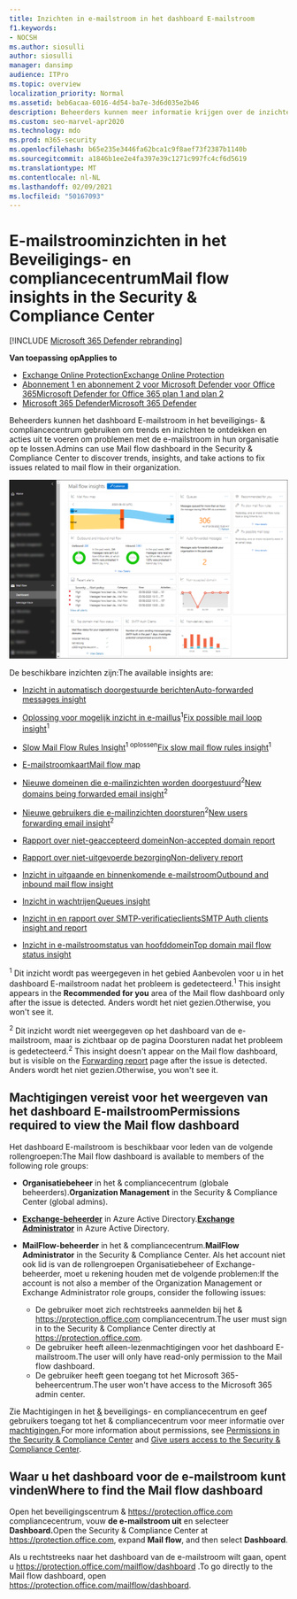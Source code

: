```yaml
---
title: Inzichten in e-mailstroom in het dashboard E-mailstroom
f1.keywords:
- NOCSH
ms.author: siosulli
author: siosulli
manager: dansimp
audience: ITPro
ms.topic: overview
localization_priority: Normal
ms.assetid: beb6acaa-6016-4d54-ba7e-3d6d035e2b46
description: Beheerders kunnen meer informatie krijgen over de inzichten en rapporten die beschikbaar zijn in het dashboard voor de e-mailstroom in het & compliancecentrum.
ms.custom: seo-marvel-apr2020
ms.technology: mdo
ms.prod: m365-security
ms.openlocfilehash: b65e235e3446fa62bca1c9f8aef73f2387b1140b
ms.sourcegitcommit: a1846b1ee2e4fa397e39c1271c997fc4cf6d5619
ms.translationtype: MT
ms.contentlocale: nl-NL
ms.lasthandoff: 02/09/2021
ms.locfileid: "50167093"
---
```

# <a name="mail-flow-insights-in-the-security--compliance-center"></a><span data-ttu-id="a9dd3-103">E-mailstroominzichten in het Beveiligings- en compliancecentrum</span><span class="sxs-lookup"><span data-stu-id="a9dd3-103">Mail flow insights in the Security & Compliance Center</span></span>

[!INCLUDE [Microsoft 365 Defender rebranding](../includes/microsoft-defender-for-office.md)]

<span data-ttu-id="a9dd3-104">**Van toepassing op**</span><span class="sxs-lookup"><span data-stu-id="a9dd3-104">**Applies to**</span></span>
- [<span data-ttu-id="a9dd3-105">Exchange Online Protection</span><span class="sxs-lookup"><span data-stu-id="a9dd3-105">Exchange Online Protection</span></span>](https://go.microsoft.com/fwlink/?linkid=2148611)
- [<span data-ttu-id="a9dd3-106">Abonnement 1 en abonnement 2 voor Microsoft Defender voor Office 365</span><span class="sxs-lookup"><span data-stu-id="a9dd3-106">Microsoft Defender for Office 365 plan 1 and plan 2</span></span>](https://go.microsoft.com/fwlink/?linkid=2148715)
- [<span data-ttu-id="a9dd3-107">Microsoft 365 Defender</span><span class="sxs-lookup"><span data-stu-id="a9dd3-107">Microsoft 365 Defender</span></span>](https://go.microsoft.com/fwlink/?linkid=2118804)

<span data-ttu-id="a9dd3-108">Beheerders kunnen het dashboard E-mailstroom in het beveiligings- & compliancecentrum gebruiken om trends en inzichten te ontdekken en acties uit te voeren om problemen met de e-mailstroom in hun organisatie op te lossen.</span><span class="sxs-lookup"><span data-stu-id="a9dd3-108">Admins can use Mail flow dashboard in the Security & Compliance Center to discover trends, insights, and take actions to fix issues related to mail flow in their organization.</span></span>

![Het dashboard E-mailstroom in het & compliancecentrum](../../media/mail-flow-dashboard-v2.png)

<span data-ttu-id="a9dd3-110">De beschikbare inzichten zijn:</span><span class="sxs-lookup"><span data-stu-id="a9dd3-110">The available insights are:</span></span>

- [<span data-ttu-id="a9dd3-111">Inzicht in automatisch doorgestuurde berichten</span><span class="sxs-lookup"><span data-stu-id="a9dd3-111">Auto-forwarded messages insight</span></span>](mfi-auto-forwarded-messages-report.md)

- <span data-ttu-id="a9dd3-112">[Oplossing voor mogelijk inzicht in e-maillus](mfi-mail-loop-insight.md)<sup>1</sup></span><span class="sxs-lookup"><span data-stu-id="a9dd3-112">[Fix possible mail loop insight](mfi-mail-loop-insight.md)<sup>1</sup></span></span>

- <span data-ttu-id="a9dd3-113">[Slow Mail Flow Rules Insight](mfi-slow-mail-flow-rules-insight.md)<sup>1 oplossen</sup></span><span class="sxs-lookup"><span data-stu-id="a9dd3-113">[Fix slow mail flow rules insight](mfi-slow-mail-flow-rules-insight.md)<sup>1</sup></span></span>

- [<span data-ttu-id="a9dd3-114">E-mailstroomkaart</span><span class="sxs-lookup"><span data-stu-id="a9dd3-114">Mail flow map</span></span>](mfi-mail-flow-map-report.md)

- <span data-ttu-id="a9dd3-115">[Nieuwe domeinen die e-mailinzichten worden doorgestuurd](mfi-new-domains-being-forwarded-email.md)<sup>2</sup></span><span class="sxs-lookup"><span data-stu-id="a9dd3-115">[New domains being forwarded email insight](mfi-new-domains-being-forwarded-email.md)<sup>2</sup></span></span>

- <span data-ttu-id="a9dd3-116">[Nieuwe gebruikers die e-mailinzichten doorsturen](mfi-new-users-forwarding-email.md)<sup>2</sup></span><span class="sxs-lookup"><span data-stu-id="a9dd3-116">[New users forwarding email insight](mfi-new-users-forwarding-email.md)<sup>2</sup></span></span>

- [<span data-ttu-id="a9dd3-117">Rapport over niet-geaccepteerd domein</span><span class="sxs-lookup"><span data-stu-id="a9dd3-117">Non-accepted domain report</span></span>](mfi-non-accepted-domain-report.md)

- [<span data-ttu-id="a9dd3-118">Rapport over niet-uitgevoerde bezorging</span><span class="sxs-lookup"><span data-stu-id="a9dd3-118">Non-delivery report</span></span>](mfi-non-delivery-report.md)

- [<span data-ttu-id="a9dd3-119">Inzicht in uitgaande en binnenkomende e-mailstroom</span><span class="sxs-lookup"><span data-stu-id="a9dd3-119">Outbound and inbound mail flow insight</span></span>](mfi-outbound-and-inbound-mail-flow.md)

- [<span data-ttu-id="a9dd3-120">Inzicht in wachtrijen</span><span class="sxs-lookup"><span data-stu-id="a9dd3-120">Queues insight</span></span>](mfi-queue-alerts-and-queues.md)

- [<span data-ttu-id="a9dd3-121">Inzicht in en rapport over SMTP-verificatieclients</span><span class="sxs-lookup"><span data-stu-id="a9dd3-121">SMTP Auth clients insight and report</span></span>](mfi-smtp-auth-clients-report.md)

- [<span data-ttu-id="a9dd3-122">Inzicht in e-mailstroomstatus van hoofddomein</span><span class="sxs-lookup"><span data-stu-id="a9dd3-122">Top domain mail flow status insight</span></span>](mfi-domain-mail-flow-status-insight.md)

<span data-ttu-id="a9dd3-123"><sup>1</sup> Dit inzicht wordt  pas weergegeven in het gebied Aanbevolen voor u in het dashboard E-mailstroom nadat het probleem is gedetecteerd.</span><span class="sxs-lookup"><span data-stu-id="a9dd3-123"><sup>1</sup> This insight appears in the **Recommended for you** area of the Mail flow dashboard only after the issue is detected.</span></span> <span data-ttu-id="a9dd3-124">Anders wordt het niet gezien.</span><span class="sxs-lookup"><span data-stu-id="a9dd3-124">Otherwise, you won't see it.</span></span>

<span data-ttu-id="a9dd3-125"><sup>2</sup> Dit inzicht wordt niet weergegeven op het dashboard [](view-mail-flow-reports.md#forwarding-report) van de e-mailstroom, maar is zichtbaar op de pagina Doorsturen nadat het probleem is gedetecteerd.</span><span class="sxs-lookup"><span data-stu-id="a9dd3-125"><sup>2</sup> This insight doesn't appear on the Mail flow dashboard, but is visible on the [Forwarding report](view-mail-flow-reports.md#forwarding-report) page after the issue is detected.</span></span> <span data-ttu-id="a9dd3-126">Anders wordt het niet gezien.</span><span class="sxs-lookup"><span data-stu-id="a9dd3-126">Otherwise, you won't see it.</span></span>

## <a name="permissions-required-to-view-the-mail-flow-dashboard"></a><span data-ttu-id="a9dd3-127">Machtigingen vereist voor het weergeven van het dashboard E-mailstroom</span><span class="sxs-lookup"><span data-stu-id="a9dd3-127">Permissions required to view the Mail flow dashboard</span></span>

<span data-ttu-id="a9dd3-128">Het dashboard E-mailstroom is beschikbaar voor leden van de volgende rollengroepen:</span><span class="sxs-lookup"><span data-stu-id="a9dd3-128">The Mail flow dashboard is available to members of the following role groups:</span></span>

- <span data-ttu-id="a9dd3-129">**Organisatiebeheer** in het & compliancecentrum (globale beheerders).</span><span class="sxs-lookup"><span data-stu-id="a9dd3-129">**Organization Management** in the Security & Compliance Center (global admins).</span></span>

- <span data-ttu-id="a9dd3-130">**[Exchange-beheerder](https://docs.microsoft.com/azure/active-directory/users-groups-roles/directory-assign-admin-roles#exchange-administrator)** in Azure Active Directory.</span><span class="sxs-lookup"><span data-stu-id="a9dd3-130">**[Exchange Administrator](https://docs.microsoft.com/azure/active-directory/users-groups-roles/directory-assign-admin-roles#exchange-administrator)** in Azure Active Directory.</span></span>

- <span data-ttu-id="a9dd3-131">**MailFlow-beheerder** in het & compliancecentrum.</span><span class="sxs-lookup"><span data-stu-id="a9dd3-131">**MailFlow Administrator** in the Security & Compliance Center.</span></span> <span data-ttu-id="a9dd3-132">Als het account niet ook lid is van de rollengroepen Organisatiebeheer of Exchange-beheerder, moet u rekening houden met de volgende problemen:</span><span class="sxs-lookup"><span data-stu-id="a9dd3-132">If the account is not also a member of the Organization Management or Exchange Administrator role groups, consider the following issues:</span></span>
  - <span data-ttu-id="a9dd3-133">De gebruiker moet zich rechtstreeks aanmelden bij het & <https://protection.office.com> compliancecentrum.</span><span class="sxs-lookup"><span data-stu-id="a9dd3-133">The user must sign in to the Security & Compliance Center directly at <https://protection.office.com>.</span></span>
  - <span data-ttu-id="a9dd3-134">De gebruiker heeft alleen-lezenmachtigingen voor het dashboard E-mailstroom.</span><span class="sxs-lookup"><span data-stu-id="a9dd3-134">The user will only have read-only permission to the Mail flow dashboard.</span></span>
  - <span data-ttu-id="a9dd3-135">De gebruiker heeft geen toegang tot het Microsoft 365-beheercentrum.</span><span class="sxs-lookup"><span data-stu-id="a9dd3-135">The user won't have access to the Microsoft 365 admin center.</span></span>

<span data-ttu-id="a9dd3-136">Zie Machtigingen in het [&](permissions-in-the-security-and-compliance-center.md) beveiligings- en compliancecentrum en geef gebruikers toegang tot het & compliancecentrum voor meer informatie over [machtigingen.](grant-access-to-the-security-and-compliance-center.md)</span><span class="sxs-lookup"><span data-stu-id="a9dd3-136">For more information about permissions, see [Permissions in the Security & Compliance Center](permissions-in-the-security-and-compliance-center.md) and [Give users access to the Security & Compliance Center](grant-access-to-the-security-and-compliance-center.md).</span></span>

## <a name="where-to-find-the-mail-flow-dashboard"></a><span data-ttu-id="a9dd3-137">Waar u het dashboard voor de e-mailstroom kunt vinden</span><span class="sxs-lookup"><span data-stu-id="a9dd3-137">Where to find the Mail flow dashboard</span></span>

<span data-ttu-id="a9dd3-138">Open het beveiligingscentrum & <https://protection.office.com> compliancecentrum, vouw **de e-mailstroom uit** en selecteer **Dashboard.**</span><span class="sxs-lookup"><span data-stu-id="a9dd3-138">Open the Security & Compliance Center at <https://protection.office.com>, expand **Mail flow**, and then select **Dashboard**.</span></span>

<span data-ttu-id="a9dd3-139">Als u rechtstreeks naar het dashboard van de e-mailstroom wilt gaan, opent u <https://protection.office.com/mailflow/dashboard> .</span><span class="sxs-lookup"><span data-stu-id="a9dd3-139">To go directly to the Mail flow dashboard, open <https://protection.office.com/mailflow/dashboard>.</span></span>
